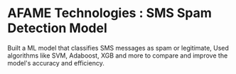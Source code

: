 # AFAME Technologies : SMS Spam Detection Model

Built a ML model that classifies SMS messages as spam or legitimate, Used algorithms like SVM, Adaboost, XGB and more to compare and improve the model's accuracy and efficiency.
